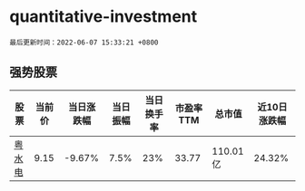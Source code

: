 # quantitative-investment

`最后更新时间：2022-06-07 15:33:21 +0800`

## 强势股票

|股票|当前价|当日涨跌幅|当日振幅|当日换手率|市盈率TTM|总市值|近10日涨跌幅|
|----|----|----|----|----|----|----|----|
|[粤水电](https://xueqiu.com/S/SZ002060)|9.15|-9.67%|7.5%|23%|33.77|110.01亿|24.32%|
